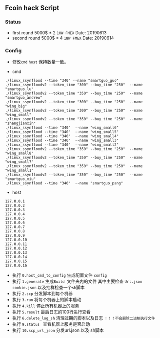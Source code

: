 ## Fcoin hack Script 

### Status 


* first round 5000$ * 2  `10W FMEX` Date: 20190613
* second round  5000$ * 4  `18W FMEX` Date: 20190614


### Config 

* 修改`cmd` `host` 保持数量一致。
 
* cmd
```text
./linux_ssynflood --time "340" --name "smartguo_guo"
./linux_ssynfloodv2 --token_time "300" --buy_time "250"  --name "smartguo_lu"
./linux_ssynfloodv2 --token_time "350" --buy_time "250"  --name "smartguo_andrew"
./linux_ssynfloodv2 --token_time "300" --buy_time "250"  --name "wing_big"
./linux_ssynfloodv2 --token_time "300" --buy_time "250"  --name "wing_small"
./linux_ssynfloodv2 --token_time "350" --buy_time "250"  --name "zhangjianxin"
./linux_ssynflood --time "340"  --name "wing_small6"
./linux_ssynflood --time "340"  --name "wing_small5"
./linux_ssynflood --time "340"  --name "wing_small4"
./linux_ssynflood --time "340"  --name "wing_small3"
./linux_ssynflood --time "340"  --name "wing_small2"
./linux_ssynfloodv2 --token_time "350" --buy_time "250"  --name "wing_small8"
./linux_ssynfloodv2 --token_time "350" --buy_time "250"  --name "wing_small7"
./linux_ssynfloodv2 --token_time "350" --buy_time "250"  --name "wing_small1"
./linux_ssynfloodv2 --token_time "350" --buy_time "250"  --name "smartguo_xiu"
./linux_ssynflood --time "340"  --name "smartguo_pang"
```

* host 

```text
127.0.0.1
127.0.0.2
127.0.0.3
127.0.0.4
127.0.0.5
127.0.0.6
127.0.0.7
127.0.0.8
127.0.0.9
127.0.0.10
127.0.0.11
127.0.0.12
127.0.0.13
127.0.0.14
127.0.0.15
127.0.0.16
```

* 执行 `0.host_cmd_to_config` 生成配置文件 `config`
* 执行 `1.generate` 生成`Build `文件夹内的文件 其中主要检查 `Url.json` `cookie.json` 以及抽样检查一个`sh`脚本
* 执行 `2.scp` 分发脚本到每个机器
* 执行 `3.run` 将每个机器上的脚本启动
* 执行 `4.kill` 停止所有机器上的服务
* 执行 `5.result` 最后日志的100行进行查看
* 执行 `6.delete_log_sh` 清理过期的脚本以及日志 `！！！不会删除二进制执行文件`
* 执行 `9.status ` 查看机器上服务是否启动
* 执行 `10.scp_url_json` 分发url.json 以及 sh脚本 